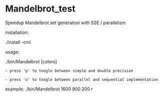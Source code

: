 Mandelbrot_test
===============

Speedup Mandelbrot set generation with SSE / parallelism

installation:

./install -cmi

usage:

./bin/Mandelbrot <width> <height> <iteration> [colors]

	- press 'p' to toogle between simple and double precision
	
	- press 'o' to toogle between parallel and sequential implementation

example:
./bin/Mandelbrot 1600 900 200 r
